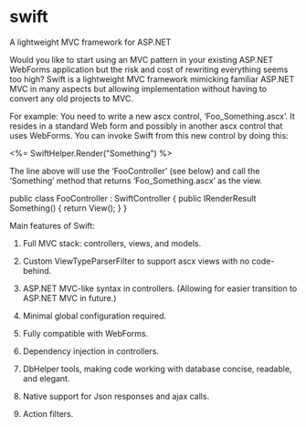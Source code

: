 # swift
A lightweight MVC framework for ASP.NET

Would you like to start using an MVC pattern in your existing ASP.NET WebForms application but the risk and cost of rewriting everything seems too high? Swift is a lightweight MVC framework mimicking familiar ASP.NET MVC in many aspects but allowing implementation without having to convert any old projects to MVC. 

For example: 
You need to write a new ascx control, ‘Foo_Something.ascx’. It resides in a standard Web form and possibly in another ascx control that uses WebForms. You can invoke Swift from this new control by doing this:

<%= SwiftHelper.Render("Something") %>

The line above will use the ‘FooController’ (see below) and call the ‘Something’ method that returns ‘Foo_Something.ascx’ as the view.

public class FooController : SwiftController { public IRenderResult Something() { return View(); } }

Main features of Swift:

1. Full MVC stack: controllers, views, and models.

2. Custom ViewTypeParserFilter to support ascx views with no code-behind.

3. ASP.NET MVC-like syntax in controllers. (Allowing for easier transition to ASP.NET MVC in future.)

4. Minimal global configuration required.
5. Fully compatible with WebForms.

6. Dependency injection in controllers.

7. DbHelper tools, making code working with database concise, readable, and elegant.

8. Native support for Json responses and ajax calls.

9. Action filters.
